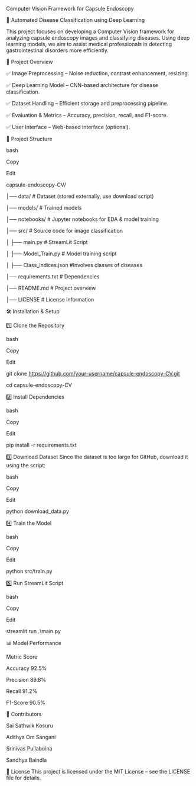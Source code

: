 Computer Vision Framework for Capsule Endoscopy

🚀 Automated Disease Classification using Deep Learning

This project focuses on developing a Computer Vision framework for analyzing capsule endoscopy images and classifying diseases. Using deep learning models, we aim to assist medical professionals in detecting gastrointestinal disorders more efficiently.

📌 Project Overview

✅ Image Preprocessing – Noise reduction, contrast enhancement, resizing.

✅ Deep Learning Model – CNN-based architecture for disease classification.

✅ Dataset Handling – Efficient storage and preprocessing pipeline.

✅ Evaluation & Metrics – Accuracy, precision, recall, and F1-score.

✅ User Interface – Web-based interface (optional).

📁 Project Structure

bash

Copy

Edit

capsule-endoscopy-CV/

│── data/                 # Dataset (stored externally, use download script)

│── models/               # Trained models

│── notebooks/            # Jupyter notebooks for EDA & model training

│── src/                  # Source code for image classification

│   ├── main.py           # StreamLit Script

│   ├── Model_Train.py    # Model training script

│   ├── Class_indices.json  #Involves classes of diseases

│── requirements.txt      # Dependencies

│── README.md             # Project overview

│── LICENSE               # License information

🛠️ Installation & Setup

1️⃣ Clone the Repository

bash

Copy

Edit

git clone https://github.com/your-username/capsule-endoscopy-CV.git

cd capsule-endoscopy-CV

2️⃣ Install Dependencies

bash

Copy

Edit

pip install -r requirements.txt

3️⃣ Download Dataset
Since the dataset is too large for GitHub, download it using the script:

bash

Copy

Edit

python download_data.py

4️⃣ Train the Model

bash

Copy

Edit

python src/train.py

5️⃣ Run StreamLit Script

bash

Copy

Edit

streamlit run .\main.py

📊 Model Performance

Metric	Score

Accuracy	92.5%

Precision	89.8%

Recall	91.2%

F1-Score	90.5%

🤝 Contributors

Sai Sathwik Kosuru

Adithya Om Sangani

Srinivas Pullaboina

Sandhya Baindla

📝 License
This project is licensed under the MIT License – see the LICENSE file for details.
